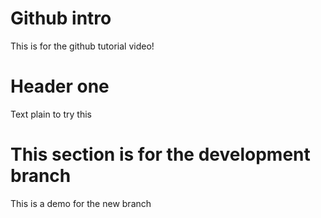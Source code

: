 # Github intro
This is for the github tutorial video!

# Header one
Text plain to try this

# This section is for the development branch

This is a demo for the new branch